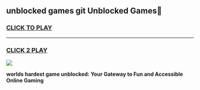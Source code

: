 
## unblocked games git Unblocked Games👋
<h3>
<a href="https://premium.freeplayer.one?title=unblocked_games_git&ref=16F">CLICK TO PLAY</a></h3>
<hr>

<h3>
<a href="https://premium.freeplayer.one?title=unblocked_games_git&ref=16F">CLICK 2 PLAY</a>
  
</h3>

<a href="https://premium.freeplayer.one?title=unblocked_games_git&ref=16F/"><img src="https://clearcache.store/games.png"></a>


**worlds hardest game unblocked: Your Gateway to Fun and Accessible Online Gaming**
